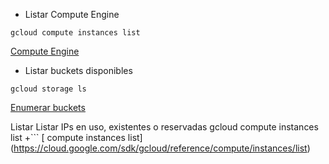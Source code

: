 - Listar Compute Engine
```
gcloud compute instances list
```
[Compute Engine](https://cloud.google.com/sdk/gcloud/reference/compute/instances/list)

- Listar buckets disponibles
```
gcloud storage ls
```
[Enumerar buckets](https://cloud.google.com/storage/docs/listing-buckets?hl=es-419#cli-list-buckets)

Listar Listar IPs en uso, existentes o reservadas
gcloud compute instances list
+```
[ compute instances list] (https://cloud.google.com/sdk/gcloud/reference/compute/instances/list)
